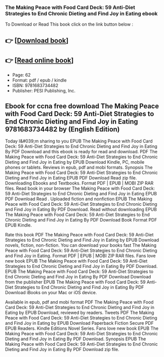 ### The Making Peace with Food Card Deck: 59 Anti-Diet Strategies to End Chronic Dieting and Find Joy in Eating  ebook

To Download or Read This book click on the link button below :

## 👉  [**[Download book](http://filesbooks.info/download.php?group=book&from=github.com&id=617704&lnk=1081 "Download book")**]

## 👉  [**[Read online book](http://filesbooks.info/download.php?group=book&from=github.com&id=617704&lnk=1081 "Read online book")**]


* Page: 62
* Format: pdf / epub / kindle
* ISBN: 9781683734482
* Publisher: PESI Publishing, Inc.



## Ebook for ccna free download The Making Peace with Food Card Deck: 59 Anti-Diet Strategies to End Chronic Dieting and Find Joy in Eating  9781683734482 by  (English Edition)


Today I&amp;#039;m sharing to you EPUB The Making Peace with Food Card Deck: 59 Anti-Diet Strategies to End Chronic Dieting and Find Joy in Eating By  PDF Download and this ebook is ready for read and download. PDF The Making Peace with Food Card Deck: 59 Anti-Diet Strategies to End Chronic Dieting and Find Joy in Eating by  EPUB Download Kindle, PC, mobile phones or tablets. Reviews in epub, pdf and mobi formats. Synopsis The Making Peace with Food Card Deck: 59 Anti-Diet Strategies to End Chronic Dieting and Find Joy in Eating EPUB PDF Download Read  zip file. Downloading Ebooks and Textbooks. Format PDF | EPUB | MOBI ZIP RAR files. Read book in your browser The Making Peace with Food Card Deck: 59 Anti-Diet Strategies to End Chronic Dieting and Find Joy in Eating EPUB PDF Download Read . Uploaded fiction and nonfiction EPUB The Making Peace with Food Card Deck: 59 Anti-Diet Strategies to End Chronic Dieting and Find Joy in Eating By  PDF Download. Read without downloading EPUB The Making Peace with Food Card Deck: 59 Anti-Diet Strategies to End Chronic Dieting and Find Joy in Eating By  PDF Download Book Format PDF EPUB Kindle.

Rate this book PDF The Making Peace with Food Card Deck: 59 Anti-Diet Strategies to End Chronic Dieting and Find Joy in Eating by  EPUB Download novels, fiction, non-fiction. You can download your books fast The Making Peace with Food Card Deck: 59 Anti-Diet Strategies to End Chronic Dieting and Find Joy in Eating. Format PDF | EPUB | MOBI ZIP RAR files. Fans love new book EPUB The Making Peace with Food Card Deck: 59 Anti-Diet Strategies to End Chronic Dieting and Find Joy in Eating By  PDF Download. EPUB The Making Peace with Food Card Deck: 59 Anti-Diet Strategies to End Chronic Dieting and Find Joy in Eating By  PDF Download Download from the publisher EPUB The Making Peace with Food Card Deck: 59 Anti-Diet Strategies to End Chronic Dieting and Find Joy in Eating By  PDF Download iBooks on your Mac or iOS device.

Available in epub, pdf and mobi format PDF The Making Peace with Food Card Deck: 59 Anti-Diet Strategies to End Chronic Dieting and Find Joy in Eating by  EPUB Download, reviewed by readers. Tweets PDF The Making Peace with Food Card Deck: 59 Anti-Diet Strategies to End Chronic Dieting and Find Joy in Eating by  EPUB Download Paperback Fiction Secure PDF EPUB Readers. Kindle Editions Novel Series. Fans love new book EPUB The Making Peace with Food Card Deck: 59 Anti-Diet Strategies to End Chronic Dieting and Find Joy in Eating By  PDF Download. Synopsis EPUB The Making Peace with Food Card Deck: 59 Anti-Diet Strategies to End Chronic Dieting and Find Joy in Eating By  PDF Download zip file.





